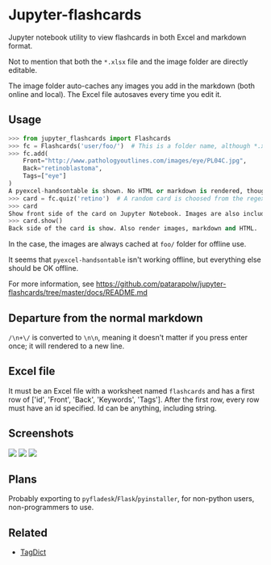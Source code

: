 # Jupyter-flashcards

Jupyter notebook utility to view flashcards in both Excel and markdown format.

Not to mention that both the `*.xlsx` file and the image folder are directly editable.

The image folder auto-caches any images you add in the markdown (both online and local). The Excel file autosaves every time you edit it.

## Usage

```python
>>> from jupyter_flashcards import Flashcards
>>> fc = Flashcards('user/foo/')  # This is a folder name, although *.xlsx is also supported.
>>> fc.add(
    Front="http://www.pathologyoutlines.com/images/eye/PL04C.jpg",
    Back="retinoblastoma",
    Tags=["eye"]
)
A pyexcel-handsontable is shown. No HTML or markdown is rendered, though.
>>> card = fc.quiz('retino')  # A random card is choosed from the regex "retino"
>>> card
Show front side of the card on Jupyter Notebook. Images are also included (no need to be inside markdown tags, or img tags.) Markdown is rendered to HTML.
>>> card.show()
Back side of the card is show. Also render images, markdown and HTML.

```
In the case, the images are always cached at `foo/` folder for offline use.

It seems that `pyexcel-handsontable` isn't working offline, but everything else should be OK offline.

For more information, see https://github.com/patarapolw/jupyter-flashcards/tree/master/docs/README.md

## Departure from the normal markdown

`/\n+\/` is converted to `\n\n`, meaning it doesn't matter if you press enter once; it will rendered to a new line.

## Excel file

It must be an Excel file with a worksheet named `flashcards` and has a first row of ['id', 'Front', 'Back', 'Keywords', 'Tags']. After the first row, every row must have an id specified. Id can be anything, including string.

## Screenshots

<img src="https://raw.githubusercontent.com/patarapolw/jupyter-flashcards/master/screenshots/1.png" />
<img src="https://raw.githubusercontent.com/patarapolw/jupyter-flashcards/master/screenshots/2.png" />
<img src="https://raw.githubusercontent.com/patarapolw/jupyter-flashcards/master/screenshots/3.png" />

## Plans

Probably exporting to `pyfladesk`/`Flask`/`pyinstaller`, for non-python users, non-programmers to use.

## Related

- [TagDict](https://github.com/patarapolw/TagDict)

